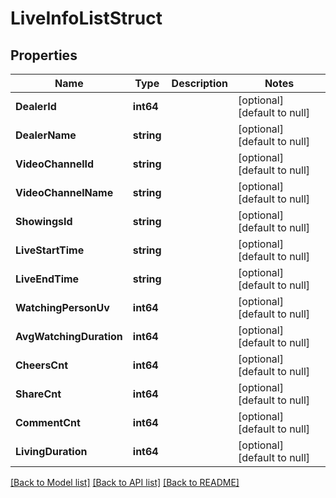 # LiveInfoListStruct

## Properties
Name | Type | Description | Notes
------------ | ------------- | ------------- | -------------
**DealerId** | **int64** |  | [optional] [default to null]
**DealerName** | **string** |  | [optional] [default to null]
**VideoChannelId** | **string** |  | [optional] [default to null]
**VideoChannelName** | **string** |  | [optional] [default to null]
**ShowingsId** | **string** |  | [optional] [default to null]
**LiveStartTime** | **string** |  | [optional] [default to null]
**LiveEndTime** | **string** |  | [optional] [default to null]
**WatchingPersonUv** | **int64** |  | [optional] [default to null]
**AvgWatchingDuration** | **int64** |  | [optional] [default to null]
**CheersCnt** | **int64** |  | [optional] [default to null]
**ShareCnt** | **int64** |  | [optional] [default to null]
**CommentCnt** | **int64** |  | [optional] [default to null]
**LivingDuration** | **int64** |  | [optional] [default to null]

[[Back to Model list]](../README.md#documentation-for-models) [[Back to API list]](../README.md#documentation-for-api-endpoints) [[Back to README]](../README.md)


